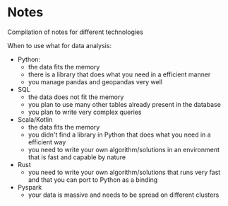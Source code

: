 # Notes
Compilation of notes for different technologies

When to use what for data analysis:
- Python: 
	- the data fits the memory
	- there is a library that does what you need in a efficient manner
	- you manage pandas and geopandas very well
- SQL
	- the data does not fit the memory
	- you plan to use many other tables already present in the database
	- you plan to write very complex queries
- Scala/Kotlin
	- the data fits the memory
	- you didn't find a library in Python that does what you need in a efficient way
	- you need to write your own algorithm/solutions in an environment that is fast and capable by nature
- Rust 
	- you need to write your own algorithm/solutions that runs very fast and that you can port to Python as a binding
- Pyspark
	- your data is massive and needs to be spread on different clusters
